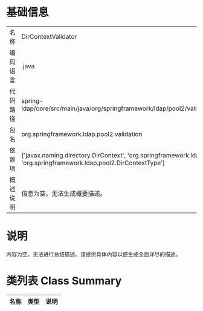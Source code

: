 # 基础信息

|      |      |
|------|------|
| 名称 | DirContextValidator |
| 编码语言 | .java |
| 代码路径 | spring-ldap/core/src/main/java/org/springframework/ldap/pool2/validation/DirContextValidator.java |
| 包名 | org.springframework.ldap.pool2.validation |
| 依赖项 | ['javax.naming.directory.DirContext', 'org.springframework.ldap.core.ContextSource', 'org.springframework.ldap.pool2.DirContextType'] |
| 概述说明 | 信息为空，无法生成概要描述。 |

# 说明

内容为空，无法进行总结描述。请提供具体内容以便生成全面详尽的描述。

# 类列表 Class Summary

| 名称   | 类型  | 说明 |
|-------|------|-------------|




